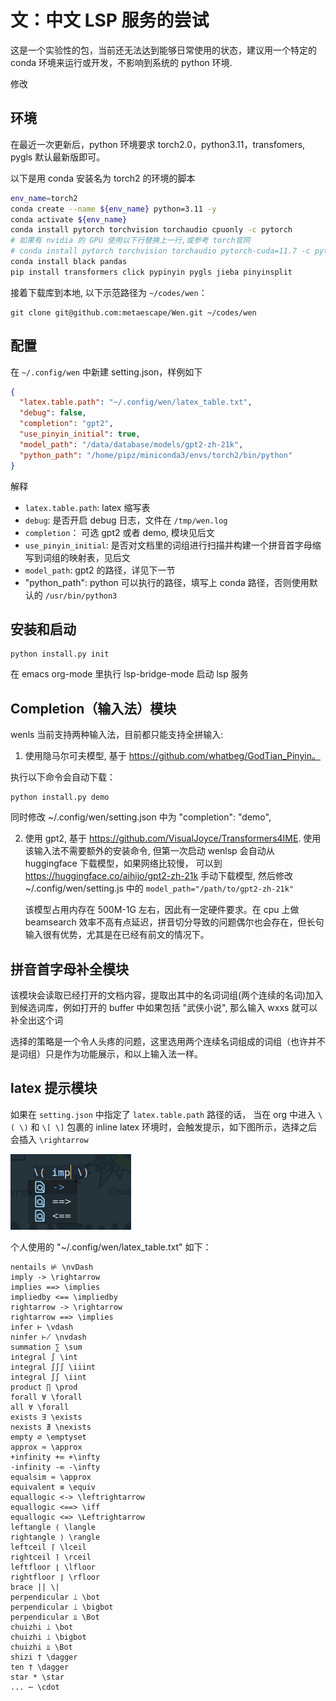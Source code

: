# 文：中文 LSP 服务的尝试

这是一个实验性的包，当前还无法达到能够日常使用的状态，建议用一个特定的 conda 环境来运行或开发，不影响到系统的 python 环境.



修改

## 环境

在最近一次更新后，python 环境要求 torch2.0，python3.11，transfomers, pygls 默认最新版即可。

以下是用 conda 安装名为 torch2 的环境的脚本

```bash
env_name=torch2
conda create --name ${env_name} python=3.11 -y
conda activate ${env_name}
conda install pytorch torchvision torchaudio cpuonly -c pytorch
# 如果有 nvidia 的 GPU 使用以下行替换上一行,或参考 torch官网
# conda install pytorch torchvision torchaudio pytorch-cuda=11.7 -c pytorch -c nvidia
conda install black pandas
pip install transformers click pypinyin pygls jieba pinyinsplit
```

接着下载库到本地, 以下示范路径为 `~/codes/wen`：

```
git clone git@github.com:metaescape/Wen.git ~/codes/wen
```

## 配置

在 `~/.config/wen` 中新建 setting.json，样例如下

```json
{
  "latex.table.path": "~/.config/wen/latex_table.txt",
  "debug": false,
  "completion": "gpt2",
  "use_pinyin_initial": true,
  "model_path": "/data/database/models/gpt2-zh-21k",
  "python_path": "/home/pipz/miniconda3/envs/torch2/bin/python"
}
```

解释

- `latex.table.path`: latex 缩写表
- `debug`: 是否开启 debug 日志，文件在 `/tmp/wen.log`
- `completion`： 可选 gpt2 或者 demo, 模块见后文
- `use_pinyin_initial`: 是否对文档里的词组进行扫描并构建一个拼音首字母缩写到词组的映射表，见后文
- `model_path`: gpt2 的路径，详见下一节
- "python_path": python 可以执行的路径，填写上 conda 路径，否则使用默认的 `/usr/bin/python3`

## 安装和启动

```
python install.py init
```

在 emacs org-mode 里执行 lsp-bridge-mode 启动 lsp 服务

## Completion（输入法）模块

wenls 当前支持两种输入法，目前都只能支持全拼输入:

1. 使用隐马尔可夫模型, 基于 https://github.com/whatbeg/GodTian_Pinyin。

执行以下命令会自动下载：

```
python install.py demo
```

同时修改 ~/.config/wen/setting.json 中为 "completion": "demo",

2. 使用 gpt2, 基于 https://github.com/VisualJoyce/Transformers4IME.
   使用该输入法不需要额外的安装命令, 但第一次启动 wenlsp 会自动从 huggingface 下载模型，如果网络比较慢，
   可以到 https://huggingface.co/aihijo/gpt2-zh-21k 手动下载模型, 然后修改 ~/.config/wen/setting.js 中的 `model_path="/path/to/gpt2-zh-21k"`

   该模型占用内存在 500M-1G 左右，因此有一定硬件要求。在 cpu 上做 beamsearch 效率不高有点延迟，拼音切分导致的问题偶尔也会存在，但长句输入很有优势，尤其是在已经有前文的情况下。

## 拼音首字母补全模块

该模块会读取已经打开的文档内容，提取出其中的名词词组(两个连续的名词)加入到候选词库，例如打开的 buffer 中如果包括 "武侠小说", 那么输入 wxxs 就可以补全出这个词

选择的策略是一个令人头疼的问题，这里选用两个连续名词组成的词组（也许并不是词组）只是作为功能展示，和以上输入法一样。

## latex 提示模块

如果在 `setting.json` 中指定了 `latex.table.path` 路径的话，
当在 org 中进入 `\( \)` 和 `\[ \]` 包裹的 inline latex 环境时，会触发提示，如下图所示，选择之后会插入 `\rightarrow`

![latex hint](./imgs/latex_hint.png)

个人使用的 "~/.config/wen/latex_table.txt" 如下：

```
nentails ⊭ \nvDash
imply -> \rightarrow
implies ==> \implies
impliedby <== \impliedby
rightarrow -> \rightarrow
rightarrow ==> \implies
infer ⊢ \vdash
ninfer ⊬ \nvdash
summation ∑ \sum
integral ∫ \int
integral ∫∫∫ \iiint
integral ∫∫ \iint
product ∏ \prod
forall ∀ \forall
all ∀ \forall
exists ∃ \exists
nexists ∄ \nexists
empty ∅ \emptyset
approx ≈ \approx
+infinity +∞ +\infty
-infinity -∞ -\infty
equalsim ≈ \approx
equivalent ≡ \equiv
equallogic <-> \leftrightarrow
equallogic <==> \iff
equallogic <=> \Leftrightarrow
leftangle ⟨ \langle
rightangle ⟩ \rangle
leftceil ⌈ \lceil
rightceil ⌉ \rceil
leftfloor ⌊ \lfloor
rightfloor ⌋ \rfloor
brace || \|
perpendicular ⟘ \bot
perpendicular ⟘ \bigbot
perpendicular ⫫ \Bot
chuizhi ⟘ \bot
chuizhi ⟘ \bigbot
chuizhi ⫫ \Bot
shizi † \dagger
ten † \dagger
star * \star
... ⋯ \cdot
```
